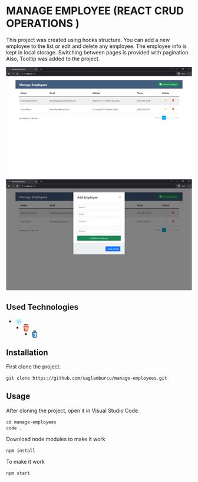 #  MANAGE EMPLOYEE (REACT CRUD OPERATIONS )

This project was created using hooks structure. You can add a new employee to the list or edit and delete any employee. The employee info is kept in local storage. Switching between pages is provided with pagination. Also, Tooltip was added to the project.

![project1](images/project1.png)
![project2](images/project2.png)

## Used Technologies
* <img align="left" height="20" src="https://raw.githubusercontent.com/github/explore/80688e429a7d4ef2fca1e82350fe8e3517d3494d/topics/react/react.png">

* <img align="left" style="margin-right: 3px" height="20" src="https://raw.githubusercontent.com/github/explore/80688e429a7d4ef2fca1e82350fe8e3517d3494d/topics/html/html.png">

* <img align="left" style="margin-right: 3px" height="20" src="https://raw.githubusercontent.com/github/explore/80688e429a7d4ef2fca1e82350fe8e3517d3494d/topics/css/css.png">

## Installation
First clone the project.
```
git clone https://github.com/saglamburcu/manage-employees.git
```

## Usage
After cloning the project, open it in Visual Studio Code.
```
cd manage-employees
code .
```
Download node modules to make it work
```
npm install
```
To make it work
```
npm start
```
